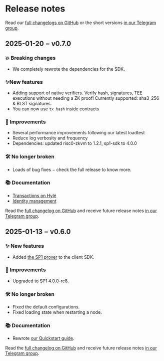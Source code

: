 # Release notes

Read our [full changelogs on GitHub](https://github.com/Hyle-org/hyle/releases/) or the short versions [in our Telegram group](https://t.me/hyle_org).

## 2025-01-20 − v0.7.0

### 💥 Breaking changes

- We completely rewrote the dependencies for the SDK.

### ✨New features

- Adding support of native verifiers. Verify hash, 
signatures, TEE executions without needing a ZK proof! Currently supported: sha3_256 & BLST signatures.
- You can now use `tx hash` inside contracts

### 🚅 Improvements

- Several performance improvements following our latest loadtest
- Reduce log verbosity and frequency
- Dependencies: updated risc0-zkvm to 1.2.1, sp1-sdk to 4.0.0

### 🛠️ No longer broken

- Loads of bug fixes − check the full release to know more.

### 📚 Documentation

- [Transactions on Hylé](https://docs.hyle.eu/developers/general-doc/transaction/)
- [Identity management](https://docs.hyle.eu/developers/general-doc/identity/)

Read the [full changelog on GitHub](https://github.com/Hyle-org/hyle/releases/tag/v0.7.0) and receive future release notes [in our Telegram group](https://t.me/hyle_org).

## 2025-01-13 − v0.6.0

### ✨ New features

- Added [the SP1 prover](https://docs.succinct.xyz/docs/introduction) to the client SDK.

### 🚅 Improvements

- Upgraded to SP1 4.0.0-rc8.

### 🛠️ No longer broken

- Fixed the default configurations.
- Fixed loading state when restarting a node.

### 📚 Documentation

- Rewrote [our Quickstart guide](https://docs.hyle.eu/developers/quickstart/).

Read the [full changelog on GitHub](https://github.com/Hyle-org/hyle/releases/tag/v0.6.0) and receive future release notes [in our Telegram group](https://t.me/hyle_org).
